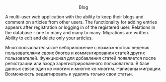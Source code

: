 <p align="center">Blog</p>
<p>A multi-user web application with the ability to keep their blogs and comment on articles from other users. The functionality for adding entries appears after registration or logging in of the registered user. Relations in the database - one to many and many to many. Migrations are written. Ability to edit and delete only your articles.</p>
<p>
Многопользовательское вебприложение с возможностью ведения пользователями своих блогов и комментирования статей других пользователей. Функционал для добавления статей появляется после регистрации или входа зарегистрированного пользователя. В базе данных связи один ко многим и многие ко многим. Написаны миграции. Возможность редактировать и удалять только свои статьи.</p>

